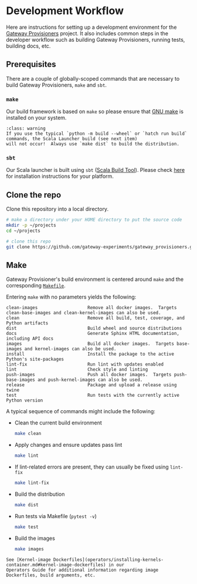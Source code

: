# Development Workflow

Here are instructions for setting up a development environment for the
[Gateway Provisioners](https://github.com/gateway-experiments/gateway_provisioners)
project. It also includes common steps in the developer workflow such as building Gateway Provisioners,
running tests, building docs, etc.

## Prerequisites

There are a couple of globally-scoped commands that are necessary to build Gateway Provisioners, `make` and `sbt`.

### `make`

Our build framework is based on `make` so please ensure that [GNU make](https://www.gnu.org/software/make/) is
installed on your system.

```{admonition} Important!
:class: warning
If you use the typical `python -m build --wheel` or `hatch run build` commands, the Scala Launcher build (see next item)
will not occur!  Always use `make dist` to build the distribution.
```

### `sbt`

Our Scala launcher is built using `sbt`
([Scala Build Tool](https://www.scala-sbt.org/index.html)).  Please check
[here](https://www.scala-sbt.org/1.x/docs/Setup.html) for installation instructions for your platform.

## Clone the repo

Clone this repository into a local directory.

```bash
# make a directory under your HOME directory to put the source code
mkdir -p ~/projects
cd ~/projects

# clone this repo
git clone https://github.com/gateway-experiments/gateway_provisioners.git
```

## Make

Gateway Provisioner's build environment is centered around `make` and the
corresponding [`Makefile`](https://github.com/gateway-experiments/gateway_provisioners/blob/main/Makefile).

Entering `make` with no parameters yields the following:

```text
clean-images                   Remove all docker images.  Targets clean-base-images and clean-kernel-images can also be used.
clean                          Remove all build, test, coverage, and Python artifacts
dist                           Build wheel and source distributions
docs                           Generate Sphinx HTML documentation, including API docs
images                         Build all docker images.  Targets base-images and kernel-images can also be used.
install                        Install the package to the active Python's site-packages
lint-fix                       Run lint with updates enabled
lint                           Check style and linting
push-images                    Push all docker images.  Targets push-base-images and push-kernel-images can also be used.
release                        Package and upload a release using twine
test                           Run tests with the currently active Python version
```

A typical sequence of commands might include the following:

- Clean the current build environment
  ```bash
  make clean
  ```
- Apply changes and ensure updates pass lint
  ```bash
  make lint
  ```
- If lint-related errors are present, they can usually be fixed using `lint-fix`
  ```bash
  make lint-fix
  ```
- Build the distribution
  ```bash
  make dist
  ```
- Run tests via Makefile (`pytest -v`)
  ```bash
  make test
  ```
- Build the images
  ```bash
  make images
  ```

```{seealso}
See [Kernel-image Dockerfiles](operators/installing-kernels-container.md#kernel-image-dockerfiles) in our
Operators Guide for additional information regarding image Dockerfiles, build arguments, etc.
```
